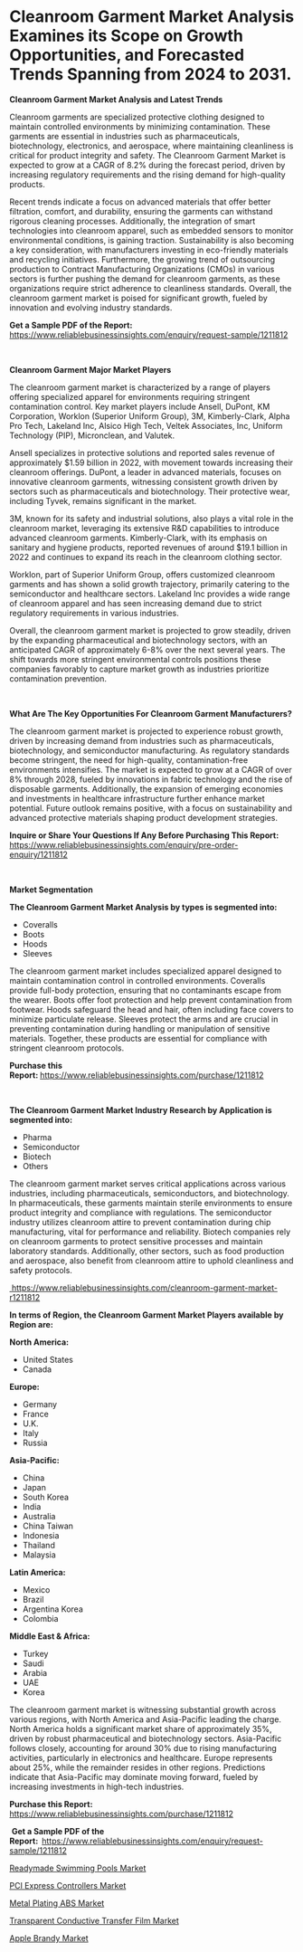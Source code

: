 <p><h1>Cleanroom Garment Market Analysis Examines its Scope on Growth Opportunities, and Forecasted Trends Spanning from 2024 to 2031.</h1></p><p><strong>Cleanroom Garment Market Analysis and Latest Trends</strong></p>
<p><p>Cleanroom garments are specialized protective clothing designed to maintain controlled environments by minimizing contamination. These garments are essential in industries such as pharmaceuticals, biotechnology, electronics, and aerospace, where maintaining cleanliness is critical for product integrity and safety. The Cleanroom Garment Market is expected to grow at a CAGR of 8.2% during the forecast period, driven by increasing regulatory requirements and the rising demand for high-quality products.</p><p>Recent trends indicate a focus on advanced materials that offer better filtration, comfort, and durability, ensuring the garments can withstand rigorous cleaning processes. Additionally, the integration of smart technologies into cleanroom apparel, such as embedded sensors to monitor environmental conditions, is gaining traction. Sustainability is also becoming a key consideration, with manufacturers investing in eco-friendly materials and recycling initiatives. Furthermore, the growing trend of outsourcing production to Contract Manufacturing Organizations (CMOs) in various sectors is further pushing the demand for cleanroom garments, as these organizations require strict adherence to cleanliness standards. Overall, the cleanroom garment market is poised for significant growth, fueled by innovation and evolving industry standards.</p></p>
<p><strong>Get a Sample PDF of the Report:&nbsp;</strong> <a href="https://www.reliablebusinessinsights.com/enquiry/request-sample/1211812?utm_campaign=57&utm_medium=2&utm_source=Github&utm_content=ia&utm_term=17122024&utm_id=cleanroom-garment">https://www.reliablebusinessinsights.com/enquiry/request-sample/1211812</a></p>
<p>&nbsp;</p>
<p><strong>Cleanroom Garment Major Market Players</strong></p>
<p><p>The cleanroom garment market is characterized by a range of players offering specialized apparel for environments requiring stringent contamination control. Key market players include Ansell, DuPont, KM Corporation, Worklon (Superior Uniform Group), 3M, Kimberly-Clark, Alpha Pro Tech, Lakeland Inc, Alsico High Tech, Veltek Associates, Inc, Uniform Technology (PIP), Micronclean, and Valutek.</p><p>Ansell specializes in protective solutions and reported sales revenue of approximately $1.59 billion in 2022, with movement towards increasing their cleanroom offerings. DuPont, a leader in advanced materials, focuses on innovative cleanroom garments, witnessing consistent growth driven by sectors such as pharmaceuticals and biotechnology. Their protective wear, including Tyvek, remains significant in the market.</p><p>3M, known for its safety and industrial solutions, also plays a vital role in the cleanroom market, leveraging its extensive R&D capabilities to introduce advanced cleanroom garments. Kimberly-Clark, with its emphasis on sanitary and hygiene products, reported revenues of around $19.1 billion in 2022 and continues to expand its reach in the cleanroom clothing sector.</p><p>Worklon, part of Superior Uniform Group, offers customized cleanroom garments and has shown a solid growth trajectory, primarily catering to the semiconductor and healthcare sectors. Lakeland Inc provides a wide range of cleanroom apparel and has seen increasing demand due to strict regulatory requirements in various industries.</p><p>Overall, the cleanroom garment market is projected to grow steadily, driven by the expanding pharmaceutical and biotechnology sectors, with an anticipated CAGR of approximately 6-8% over the next several years. The shift towards more stringent environmental controls positions these companies favorably to capture market growth as industries prioritize contamination prevention.</p></p>
<p>&nbsp;</p>
<p><strong>What Are The Key Opportunities For Cleanroom Garment Manufacturers?</strong></p>
<p><p>The cleanroom garment market is projected to experience robust growth, driven by increasing demand from industries such as pharmaceuticals, biotechnology, and semiconductor manufacturing. As regulatory standards become stringent, the need for high-quality, contamination-free environments intensifies. The market is expected to grow at a CAGR of over 8% through 2028, fueled by innovations in fabric technology and the rise of disposable garments. Additionally, the expansion of emerging economies and investments in healthcare infrastructure further enhance market potential. Future outlook remains positive, with a focus on sustainability and advanced protective materials shaping product development strategies.</p></p>
<p><strong>Inquire or Share Your Questions If Any Before Purchasing This Report:</strong> <a href="https://www.reliablebusinessinsights.com/enquiry/pre-order-enquiry/1211812?utm_campaign=57&utm_medium=2&utm_source=Github&utm_content=ia&utm_term=17122024&utm_id=cleanroom-garment">https://www.reliablebusinessinsights.com/enquiry/pre-order-enquiry/1211812</a></p>
<p>&nbsp;</p>
<p><strong>Market Segmentation</strong></p>
<p><strong>The Cleanroom Garment Market Analysis by types is segmented into:</strong></p>
<p><ul><li>Coveralls</li><li>Boots</li><li>Hoods</li><li>Sleeves</li></ul></p>
<p><p>The cleanroom garment market includes specialized apparel designed to maintain contamination control in controlled environments. Coveralls provide full-body protection, ensuring that no contaminants escape from the wearer. Boots offer foot protection and help prevent contamination from footwear. Hoods safeguard the head and hair, often including face covers to minimize particulate release. Sleeves protect the arms and are crucial in preventing contamination during handling or manipulation of sensitive materials. Together, these products are essential for compliance with stringent cleanroom protocols.</p></p>
<p><strong>Purchase this Report:&nbsp;</strong><a href="https://www.reliablebusinessinsights.com/purchase/1211812?utm_campaign=57&utm_medium=2&utm_source=Github&utm_content=ia&utm_term=17122024&utm_id=cleanroom-garment">https://www.reliablebusinessinsights.com/purchase/1211812</a></p>
<p>&nbsp;</p>
<p><strong>The Cleanroom Garment Market Industry Research by Application is segmented into:</strong></p>
<p><ul><li>Pharma</li><li>Semiconductor</li><li>Biotech</li><li>Others</li></ul></p>
<p><p>The cleanroom garment market serves critical applications across various industries, including pharmaceuticals, semiconductors, and biotechnology. In pharmaceuticals, these garments maintain sterile environments to ensure product integrity and compliance with regulations. The semiconductor industry utilizes cleanroom attire to prevent contamination during chip manufacturing, vital for performance and reliability. Biotech companies rely on cleanroom garments to protect sensitive processes and maintain laboratory standards. Additionally, other sectors, such as food production and aerospace, also benefit from cleanroom attire to uphold cleanliness and safety protocols.</p></p>
<p><a href="https://www.reliablebusinessinsights.com/cleanroom-garment-market-r1211812?utm_campaign=57&utm_medium=2&utm_source=Github&utm_content=ia&utm_term=17122024&utm_id=cleanroom-garment">&nbsp;https://www.reliablebusinessinsights.com/cleanroom-garment-market-r1211812</a></p>
<p><strong>In terms of Region, the Cleanroom Garment Market Players available by Region are:</strong></p>
<p>
    <p> <strong> North America: </strong>
        <ul>
            <li>United States</li>
            <li>Canada</li>
        </ul>
        </p> 
    <p> <strong> Europe: </strong>
        <ul>
            <li>Germany</li>
            <li>France</li>
            <li>U.K.</li>
            <li>Italy</li>
            <li>Russia</li>
        </ul>
        </p> 
    <p> <strong> Asia-Pacific: </strong>
        <ul>
            <li>China</li>
            <li>Japan</li>
            <li>South Korea</li>
            <li>India</li>
            <li>Australia</li>
            <li>China Taiwan</li>
            <li>Indonesia</li>
            <li>Thailand</li>
            <li>Malaysia</li>
        </ul>
        </p> 
    <p> <strong> Latin America: </strong>
        <ul>
            <li>Mexico</li>
            <li>Brazil</li>
            <li>Argentina Korea</li>
            <li>Colombia</li>
        </ul>
        </p> 
    <p> <strong> Middle East & Africa: </strong>
        <ul>
            <li>Turkey</li>
            <li>Saudi</li>
            <li>Arabia</li>
            <li>UAE</li>
            <li>Korea</li>
        </ul>
    </p>
    </p>
<p><p>The cleanroom garment market is witnessing substantial growth across various regions, with North America and Asia-Pacific leading the charge. North America holds a significant market share of approximately 35%, driven by robust pharmaceutical and biotechnology sectors. Asia-Pacific follows closely, accounting for around 30% due to rising manufacturing activities, particularly in electronics and healthcare. Europe represents about 25%, while the remainder resides in other regions. Predictions indicate that Asia-Pacific may dominate moving forward, fueled by increasing investments in high-tech industries.</p></p>
<p><strong>Purchase this Report: </strong><a href="https://www.reliablebusinessinsights.com/purchase/1211812?utm_campaign=57&utm_medium=2&utm_source=Github&utm_content=ia&utm_term=17122024&utm_id=cleanroom-garment">https://www.reliablebusinessinsights.com/purchase/1211812</a></p>
<p>&nbsp;<strong>Get a Sample PDF of the Report:&nbsp;&nbsp;</strong><a href="https://www.reliablebusinessinsights.com/enquiry/request-sample/1211812?utm_campaign=57&utm_medium=2&utm_source=Github&utm_content=ia&utm_term=17122024&utm_id=cleanroom-garment">https://www.reliablebusinessinsights.com/enquiry/request-sample/1211812</a></p>
<p><strong></strong></p>
<p><p><a href="https://www.linkedin.com/pulse/year-on-year-growth-readymade-swimming-pools-market-127-cagr-ktwwe?utm_campaign=57&utm_medium=2&utm_source=Github&utm_content=ia&utm_term=17122024&utm_id=cleanroom-garment">Readymade Swimming Pools Market</a></p><p><a href="https://www.linkedin.com/pulse/comprehensive-pci-express-controllers-market-forecast-121-h47ge?utm_campaign=57&utm_medium=2&utm_source=Github&utm_content=ia&utm_term=17122024&utm_id=cleanroom-garment">PCI Express Controllers Market</a></p><p><a href="https://github.com/gullattedenna/Market-Research-Report-List-1/blob/main/metal-plating-abs-market.md?utm_campaign=57&utm_medium=2&utm_source=Github&utm_content=ia&utm_term=17122024&utm_id=cleanroom-garment">Metal Plating ABS Market</a></p><p><a href="https://github.com/AshrafKhan865/Market-Research-Report-List-1/blob/main/transparent-conductive-transfer-film-market.md?utm_campaign=57&utm_medium=2&utm_source=Github&utm_content=ia&utm_term=17122024&utm_id=cleanroom-garment">Transparent Conductive Transfer Film Market</a></p><p><a href="https://www.linkedin.com/pulse/apple-brandy-market-dynamics-application-types-emerging-trends-p3cfc?utm_campaign=57&utm_medium=2&utm_source=Github&utm_content=ia&utm_term=17122024&utm_id=cleanroom-garment">Apple Brandy Market</a></p></p>